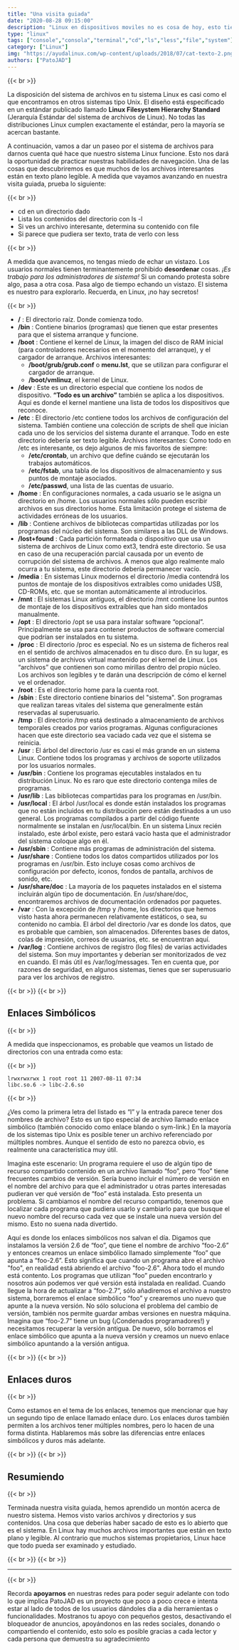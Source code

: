 ```yaml
---
title: "Una visita guiada"
date: "2020-08-28 09:15:00"
description: "Linux en dispositivos moviles no es cosa de hoy, esto tiene mucho tiempo y queremos ver su estatus en 2007"
type: "linux"
tags: ["console","consola","terminal","cd","ls","less","file","system"]
category: ["Linux"]
img: "https://ayudalinux.com/wp-content/uploads/2018/07/cat-texto-2.png"
authors: ["PatoJAD"]
---
```


{{< br >}}

La disposición del sistema de archivos en tu sistema Linux es casi como el que encontramos en otros sistemas tipo Unix. El diseño está especificado en un estándar publicado llamado **Linux Filesystem Hierarchy Standard** (Jerarquía Estándar del sistema de archivos de Linux). No todas las distribuciones Linux cumplen exactamente el estándar, pero la mayoría se acercan bastante.

A continuación, vamos a dar un paseo por el sistema de archivos para darnos cuenta qué hace que nuestro sistema Linux funcione. Esto nos dará la oportunidad de practicar nuestras habilidades de navegación. Una de las cosas que descubriremos es que muchos de los archivos interesantes están en texto plano legible. A medida que vayamos avanzando en nuestra visita guiada, prueba lo siguiente:

{{< br >}}

* cd en un directorio dado
* Lista los contenidos del directorio con ls -l
* Si ves un archivo interesante, determina su contenido con file
* Si parece que pudiera ser texto, trata de verlo con less

{{< br >}}

A medida que avancemos, no tengas miedo de echar un vistazo. Los usuarios normales tienen terminantemente prohibido **desordenar** cosas. *¡Es trabajo para los administradores de sistema!* Si un comando protesta sobre algo, pasa a otra cosa. Pasa algo de tiempo echando un vistazo. El sistema es nuestro para explorarlo. Recuerda, en Linux, ¡no hay secretos!

{{< br >}}

* **/** : El directorio raíz. Donde comienza todo.
* **/bin** : Contiene binarios (programas) que tienen que estar presentes para que el sistema arranque y funcione.
* **/boot** : Contiene el kernel de Linux, la imagen del disco de RAM inicial (para controladores necesarios en el momento del arranque), y el cargador de arranque. Archivos interesantes:
    * **/boot/grub/grub.conf** o **menu.lst**, que se utilizan para configurar el cargador de arranque.
    * **/boot/vmlinuz**, el kernel de Linux.
* **/dev** : Este es un directorio especial que contiene los nodos de dispositivo. **“Todo es un archivo”** también se aplica a los dispositivos. Aquí es donde el kernel mantiene una lista de todos los dispositivos que reconoce.
* **/etc** : El directorio /etc contiene todos los archivos de configuración del sistema. También contiene una colección de scripts de shell que inician cada uno de los servicios del sistema durante el arranque. Todo en este directorio debería ser texto legible.
Archivos interesantes: Como todo en /etc es interesante, os dejo algunos de mis favoritos de siempre:
    * **/etc/crontab**, un archivo que define cuándo se ejecutarán los trabajos automáticos.
    * **/etc/fstab**, una tabla de los dispositivos de almacenamiento y sus puntos de montaje asociados.
    * **/etc/passwd**, una lista de las cuentas de usuario.
* **/home** : En configuraciones normales, a cada usuario se le asigna un directorio en /home. Los usuarios normales sólo pueden escribir archivos en sus directorios home. Esta limitación protege el sistema de actividades erróneas de los usuarios.
* **/lib** : Contiene archivos de bibliotecas compartidas utilizadas por los programas del núcleo del sistema. Son similares a las DLL de Windows.
* **/lost+found** : Cada partición formateada o dispositivo que usa un sistema de archivos de Linux como ext3, tendrá este directorio. Se usa en caso de una recuperación parcial causada por un evento de corrupción del sistema de archivos. A menos que algo realmente malo ocurra a tu sistema, este directorio debería permanecer vacío.
* **/media** : En sistemas Linux modernos el directorio /media contendrá los puntos de montaje de los dispositivos extraíbles como unidades USB, CD-ROMs, etc. que se montan automáticamente al introducirlos.
* **/mnt** : El sistemas Linux antiguos, el directorio /mnt contiene los puntos de montaje de los dispositivos extraíbles que han sido montados manualmente.
* **/opt** : El directorio /opt se usa para instalar software “opcional”. Principalmente se usa para contener productos de software comercial que podrían ser instalados en tu sistema.
* **/proc** : El directorio /proc es especial. No es un sistema de ficheros real en el sentido de archivos almacenados en tu disco duro. En su lugar, es un sistema de archivos virtual mantenido por el kernel de Linux. Los “archivos” que contienen son como mirillas dentro del propio núcleo. Los archivos son legibles y te darán una descripción de cómo el kernel ve el ordenador.
* **/root** : Es el directorio home para la cuenta root.
* **/sbin** : Este directorio contiene binarios del "sistema". Son programas que realizan tareas vitales del sistema que generalmente están reservadas al superusuario.
* **/tmp** : El directorio /tmp está destinado a almacenamiento de archivos temporales creados por varios programas. Algunas configuraciones hacen que este directorio sea vaciado cada vez que el sistema se reinicia.
* **/usr** : El árbol del directorio /usr es casi el más grande en un sistema Linux. Contiene todos los programas y archivos de soporte utilizados por los usuarios normales.
* **/usr/bin** : Contiene los programas ejecutables instalados en tu distribución Linux. No es raro que este directorio contenga miles de programas.
* **/usr/lib** : Las bibliotecas compartidas para los programas en /usr/bin.
* **/usr/local** : El árbol /usr/local es donde están instalados los programas que no están incluidos en tu distribución pero están destinados a un uso general. Los programas compilados a partir del código fuente normalmente se instalan en /usr/local/bin. En un sistema Linux recién instalado, este árbol existe, pero estará vacío hasta que el administrador del sistema coloque algo en él.
* **/usr/sbin** : Contiene más programas de administración del sistema.
* **/usr/share** : Contiene todos los datos compartidos utilizados por los programas en /usr/bin. Esto incluye cosas como archivos de configuración por defecto, iconos, fondos de pantalla, archivos de sonido, etc.
* **/usr/share/doc** : La mayoría de los paquetes instalados en el sistema incluirán algún tipo de documentación. En /usr/share/doc, encontraremos archivos de documentación ordenados por paquetes.
* **/var** : Con la excepción de /tmp y /home, los directorios que hemos visto hasta ahora permanecen relativamente estáticos, o sea, su contenido no cambia. El árbol del directorio /var es donde los datos, que es probable que cambien, son almacenados. Diferentes bases de datos, colas de impresión, correos de usuarios, etc. se encuentran aquí.
* **/var/log** : Contiene archivos de registro (log files) de varias actividades del sistema. Son muy importantes y deberían ser monitorizados de vez en cuando. El más útil es /var/log/messages. Ten en cuenta que, por razones de seguridad, en algunos sistemas, tienes que ser superusuario para ver los archivos de registro.

{{< br >}}
{{< br >}}

## Enlaces Simbólicos

{{< br >}}

A medida que inspeccionamos, es probable que veamos un listado de directorios con una entrada como esta:

{{< br >}}

    lrwxrwxrwx 1 root root 11 2007-08-11 07:34
    libc.so.6 -> libc-2.6.so

{{< br >}}

¿Ves como la primera letra del listado es “l” y la entrada parece tener dos nombres de archivo? Esto es un tipo especial de archivo llamado enlace simbólico (también conocido como enlace blando o sym-link.) En la mayoría de los sistemas tipo Unix es posible tener un archivo referenciado por múltiples nombres. Aunque el sentido de esto no parezca obvio, es realmente una característica muy útil.

Imagina este escenario: Un programa requiere el uso de  algún tipo de  recurso compartido contenido en un archivo llamado “foo”, pero “foo” tiene frecuentes cambios de versión. Sería bueno incluir el número de versión en el nombre del archivo para que el administrador u otras partes interesadas pudieran ver qué versión de “foo” está instalada. Esto presenta un problema. Si cambiamos el nombre del recurso compartido, tenemos que localizar cada programa que pudiera usarlo y cambiarlo para que busque el nuevo nombre del recurso cada vez que se instale una nueva versión del mismo. Esto no suena nada divertido.

Aquí es donde los enlaces simbólicos nos salvan el día.  Digamos que instalamos la versión 2.6 de “foo”, que tiene el nombre de archivo “foo-2.6” y entonces creamos un enlace simbólico llamado simplemente “foo” que apunta a “foo-2.6”. Esto significa que cuando un programa abre el archivo "foo", en realidad  está abriendo el archivo "foo-2.6". Ahora todo el mundo está contento. Los programas que utilizan “foo” pueden encontrarlo y nosotros aún podemos ver qué versión está instalada en realidad.  Cuando llegue la hora de actualizar a “foo-2.7”, sólo añadiremos el archivo a nuestro sistema, borraremos el enlace simbólico “foo” y crearemos uno nuevo que apunte a la nueva versión. No sólo soluciona el problema del cambio de versión,  también nos permite guardar ambas versiones en nuestra máquina. Imagina que “foo-2.7” tiene un bug (¡Condenados programadores!) y necesitamos recuperar la versión antigua. De nuevo, sólo borramos el enlace simbólico que apunta a la nueva versión y creamos un nuevo enlace simbólico apuntando a la versión antigua.

{{< br >}}
{{< br >}}

## Enlaces duros

{{< br >}}

Como estamos en el tema de los enlaces, tenemos que mencionar que hay un segundo tipo de enlace llamado enlace duro. Los enlaces duros también permiten a los archivos tener múltiples nombres, pero lo hacen de una forma distinta. Hablaremos más sobre las diferencias entre enlaces simbólicos y duros más adelante.

{{< br >}}
{{< br >}}

## Resumiendo

{{< br >}}

Terminada nuestra visita guiada, hemos aprendido un montón acerca de nuestro sistema. Hemos visto varios archivos y directorios y sus contenidos. Una cosa que deberías haber sacado de esto es lo abierto que es el sistema. En Linux hay muchos archivos importantes que están en texto plano y legible. Al contrario que muchos sistemas propietarios, Linux hace que todo pueda ser examinado y estudiado.

{{< br >}}
{{< br >}}

---

{{< br >}}

Recorda **apoyarnos** en nuestras redes para poder seguir adelante con todo lo que implica PatoJAD es un proyecto que poco a poco crece e intenta estar al lado de todos de los usuarios dándoles dia a dia herramientas o funcionalidades. Mostranos tu apoyo con pequeños gestos, desactivando el bloqueador de anuncios, apoyándonos en las redes sociales, donando o compartiendo el contenido, esto solo es posible gracias a cada lector y cada persona que demuestra su agradecimiento
